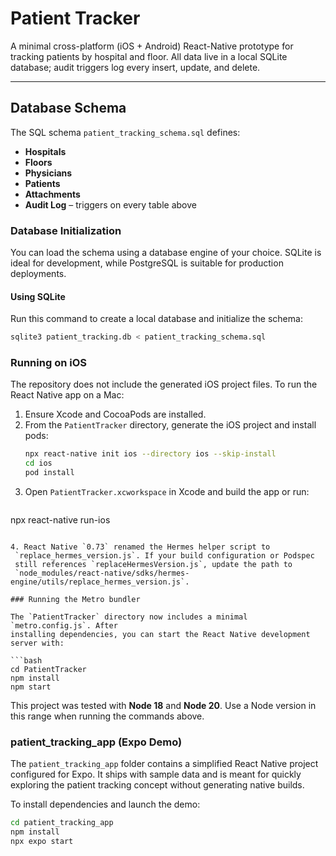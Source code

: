 # Patient Tracker

A minimal cross-platform (iOS + Android) React-Native prototype for tracking patients by hospital and floor.
All data live in a local SQLite database; audit triggers log every insert, update, and delete.

---

## Database Schema

The SQL schema `patient_tracking_schema.sql` defines:

- **Hospitals**
- **Floors**
- **Physicians**
- **Patients**
- **Attachments**
- **Audit Log** – triggers on every table above

### Database Initialization

You can load the schema using a database engine of your choice. SQLite is ideal for development, while PostgreSQL is suitable for production deployments.

#### Using SQLite

Run this command to create a local database and initialize the schema:

```bash
sqlite3 patient_tracking.db < patient_tracking_schema.sql
```

### Running on iOS

The repository does not include the generated iOS project files. To run the React Native app on a Mac:

1. Ensure Xcode and CocoaPods are installed.
2. From the `PatientTracker` directory, generate the iOS project and install pods:
   ```bash
   npx react-native init ios --directory ios --skip-install
   cd ios
   pod install
   ```
3. Open `PatientTracker.xcworkspace` in Xcode and build the app or run:
   ```bash
  npx react-native run-ios
  ```

4. React Native `0.73` renamed the Hermes helper script to
   `replace_hermes_version.js`. If your build configuration or Podspec
   still references `replaceHermesVersion.js`, update the path to
   `node_modules/react-native/sdks/hermes-engine/utils/replace_hermes_version.js`.

### Running the Metro bundler

The `PatientTracker` directory now includes a minimal `metro.config.js`. After
installing dependencies, you can start the React Native development server with:

```bash
cd PatientTracker
npm install
npm start
```

This project was tested with **Node 18** and **Node 20**. Use a Node version in
this range when running the commands above.


### patient_tracking_app (Expo Demo)

The `patient_tracking_app` folder contains a simplified React Native project configured for Expo. It ships with sample data and is meant for quickly exploring the patient tracking concept without generating native builds.

To install dependencies and launch the demo:

```bash
cd patient_tracking_app
npm install
npx expo start
```


